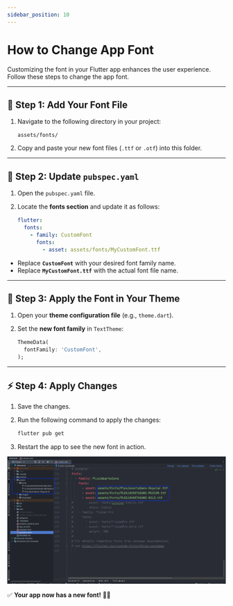 ```yaml
---
sidebar_position: 10
---
```


# How to Change App Font

Customizing the font in your Flutter app enhances the user experience. Follow these steps to change the app font.  

---

## 📂 Step 1: Add Your Font File  

  1. Navigate to the following directory in your project:  

     ```
     assets/fonts/
     ```

  2. Copy and paste your new font files (`.ttf` or `.otf`) into this folder.  

---

## 📝 Step 2: Update `pubspec.yaml`  

  1. Open the `pubspec.yaml` file.  
  2. Locate the **fonts section** and update it as follows:  

     ```yaml
     flutter:
       fonts:
         - family: CustomFont
           fonts:
             - asset: assets/fonts/MyCustomFont.ttf
     ```

  - Replace **`CustomFont`** with your desired font family name.  
  - Replace **`MyCustomFont.ttf`** with the actual font file name.  

---

## 🎨 Step 3: Apply the Font in Your Theme  

  1. Open your **theme configuration file** (e.g., `theme.dart`).  
  2. Set the **new font family** in `TextTheme`:  

     ```dart
     ThemeData(
       fontFamily: 'CustomFont',
     );
     ```

---

## ⚡ Step 4: Apply Changes  

  1. Save the changes.  
  2. Run the following command to apply the changes:  

     ```sh
     flutter pub get
     ```

  3. Restart the app to see the new font in action.  
  
  ![font](../../../static/img/app/font.webp)

✅ **Your app now has a new font!** 🎨🚀 